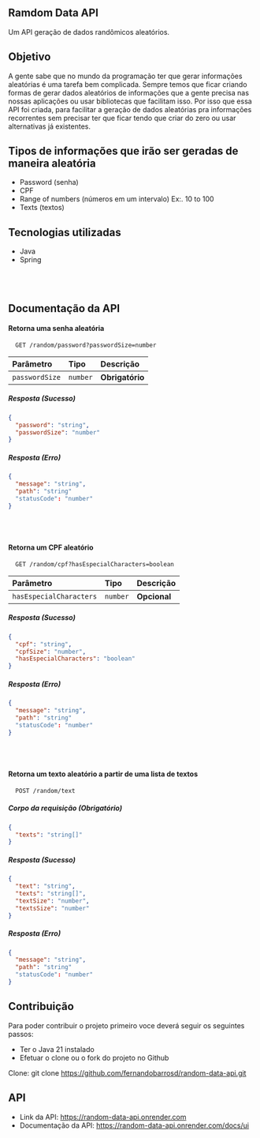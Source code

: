 ## Ramdom Data API

Um API geração de dados randômicos aleatórios.

## Objetivo

A gente sabe que no mundo da programação ter que gerar informações aleatórias é uma tarefa bem complicada.
Sempre temos que ficar criando formas de gerar dados aleatórios de informações que a gente precisa nas
nossas aplicações ou usar bibliotecas que facilitam isso. Por isso que essa API foi criada, 
para facilitar a geração de dados aleatórias pra informações recorrentes sem precisar ter que
ficar tendo que criar do zero ou usar alternativas já existentes.


## Tipos de informações que irão ser geradas de maneira aleatória

- Password (senha)
- CPF 
- Range of numbers (números em um intervalo) Ex:. 10 to 100
- Texts (textos)


## Tecnologias utilizadas
- Java
- Spring

<br>
<br>


## Documentação da API

#### Retorna uma senha aleatória

```http
  GET /random/password?passwordSize=number
```

| Parâmetro   | Tipo       | Descrição                           |
| :---------- | :--------- | :---------------------------------- |
| `passwordSize` | `number` | **Obrigatório** |

##### Resposta (Sucesso)
```json
{
  "password": "string",
  "passwordSize": "number"
}
```

##### Resposta (Erro)
```json
{
  "message": "string",
  "path": "string"
  "statusCode": "number"
}
```


<br>
<br>


#### Retorna um CPF aleatório

```http
  GET /random/cpf?hasEspecialCharacters=boolean
```

| Parâmetro   | Tipo       | Descrição                                   |
| :---------- | :--------- | :------------------------------------------ |
| `hasEspecialCharacters`      | `number` | **Opcional**|


##### Resposta (Sucesso)
```json
{
  "cpf": "string",
  "cpfSize": "number",
  "hasEspecialCharacters": "boolean"
}
```

##### Resposta (Erro)
```json
{
  "message": "string",
  "path": "string"
  "statusCode": "number"
}
```


<br>
<br>

#### Retorna um texto aleatório a partir de uma lista de textos

```http
  POST /random/text
```

##### Corpo da requisição (Obrigatório)

```json
{
  "texts": "string[]"
}
```

##### Resposta (Sucesso)
```json
{
  "text": "string",
  "texts": "string[]",
  "textSize": "number",
  "textsSize": "number"
}
```

##### Resposta (Erro)
```json
{
  "message": "string",
  "path": "string"
  "statusCode": "number"
}
```



## Contribuição

Para poder contribuir o projeto primeiro voce deverá seguir os seguintes passos:
- Ter o Java 21 instalado
- Efetuar o clone ou o fork do projeto no Github

Clone: git clone https://github.com/fernandobarrosd/random-data-api.git

## API

- Link da API: https://random-data-api.onrender.com
- Documentação da API: https://random-data-api.onrender.com/docs/ui
